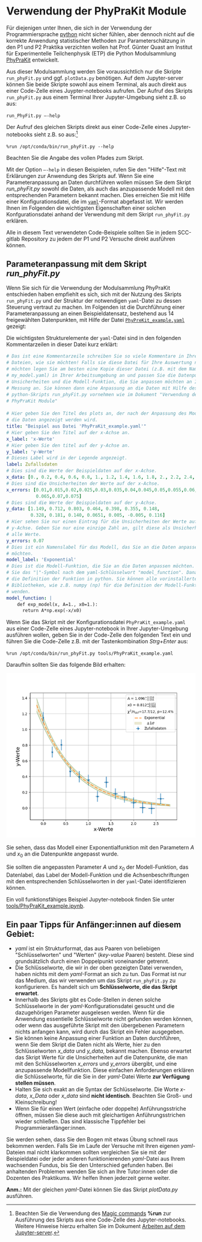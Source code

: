# Verwendung der PhyPraKit Module

Für diejenigen unter Ihnen, die sich in der Verwendung der Programmiersprache [python](https://www.python.org/) nicht sicher fühlen, aber dennoch nicht auf die korrekte Anwendung statistischer Methoden zur Parameterschätzung in den P1 und P2 Praktika verzichten wollen hat Prof. Günter Quast am Institut für Experimentelle Teilchenphysik (ETP) die Python Modulsammlung [PhyPraKit](https://etpwww.etp.kit.edu/~quast/PhyPraKit/htmldoc/) entwickelt.

Aus dieser Modulsammlung werden Sie voraussichtlich nur die Skripte `run_phyFit.py` und ggf. `plotData.py` benötigen. Auf dem Jupyter-server können Sie beide Skripte sowohl aus einem Terminal, als auch direkt aus einer Code-Zelle eines Juypter-notebooks aufrufen. Der Aufruf des Skripts `run_phyFit.py` aus einem Terminal Ihrer Jupyter-Umgebung sieht z.B. so aus: 

`run_PhyFit.py –-help`

Der Aufruf des gleichen Skripts direkt aus einer Code-Zelle eines Jupyter-notebooks sieht z.B. so aus:[^1] 

`%run /opt/conda/bin/run_phyFit.py --help`

Beachten Sie die Angabe des vollen Pfades zum Skript. 

Mit der Option `–-help` in diesen Beispielen, rufen Sie den "Hilfe"-Text mit Erklärungen zur Anwendung des Skripts auf. Wenn Sie eine Parameteranpassung an Daten durchführen wollen müssen Sie dem Skript *run_phyFit.py* sowohl die Daten, als auch das anzupassende Modell mit den entsprechenden Parametern bekannt machen. Dies erreichen Sie mit Hilfe einer Konfigurationsdatei, die im [`yaml`](https://de.wikipedia.org/wiki/YAML)-Format abgefasst ist. Wir werden Ihnen im Folgenden die wichtigsten Eigenschaften einer solchen Konfgurationsdatei anhand der Verwendung mit dem Skript `run_phyFit.py` erklären. 

Alle in diesem Text verwendeten Code-Beispiele sollten Sie in jedem SCC-gitlab Repository zu jedem der P1 und P2 Versuche direkt ausführen können.

[^1]: Beachten Sie die Verwendung des [Magic commands](https://ipython.readthedocs.io/en/stable/interactive/magics.html) **%run** zur Ausführung des Skripts aus eine Code-Zelle des Jupyter-notebooks. Weitere Hinweise hierzu erhalten Sie im Dokument [Arbeiten auf dem Jupyter-server](https://git.scc.kit.edu/etp-lehre/p1-for-students/-/blob/main/Jupyter-server.md).

## Parameteranpassung mit dem Skript *run_phyFit.py*

Wenn Sie sich für die Verwendung der Modulsammlung PhyPraKit entschieden haben empfiehlt es sich, sich mit der Nutzung des Skripts `run_phyFit.py` und der Struktur der notwendigen `yaml`-Datei zu dessen Steuerung vertraut zu machen. Im Folgenden ist die Durchführung einer Parameteranpassung an einen Beispieldatensatz, bestehend aus 14 freigewählten Datenpunkten, mit Hilfe der Datei [`PhyPreKit_example.yaml`](https://git.scc.kit.edu/etp-lehre/p1-for-students/-/blob/main/tools/PhyPraKit_example.yaml) gezeigt: 

Die wichtigsten Strukturelemente der `yaml`-Datei sind in den folgenden Kommentarzeilen in dieser Datei kurz erklärt: 

```yaml
# Das ist eine Kommentarzeile schreiben Sie so viele Kommentare in Ihre yaml-
# Dateien, wie sie möchten! Falls sie diese Datei für Ihre Auswertung nutzen 
# möchten legen Sie am besten eine Kopie dieser Datei (z.B. mit dem Namen 
# my_model.yaml) in Ihrer Arbeitsumgebung an und passen Sie die Datenpunkte, 
# Unsicherheiten und die Modell-Funktion, die Sie anpassen möchten an Ihre 
# Messung an. Sie können dann eine Anpassung an die Daten mit Hilfe des 
# python-Skripts run_phyFit.py vornehmen wie im Dokument "Verwendung der 
# PhyPraKit Module" 

# Hier geben Sie den Titel des plots an, der nach der Anpassung des Modells an 
# die Daten angezeigt werden wird.
title: "Beispiel aus Datei 'PhyPraKit_example.yaml'"
# Hier geben Sie den Titel auf der x-Achse an.
x_label: 'x-Werte'
# Hier geben Sie den titel auf der y-Achse an.
y_label: 'y-Werte'
# Dieses Label wird in der Legende angezeigt. 
label: Zufallsdaten
# Dies sind die Werte der Beispieldaten auf der x-Achse.
x_data: [0., 0.2, 0.4, 0.6, 0.8, 1., 1.2, 1.4, 1.6, 1.8, 2., 2.2, 2.4, 2.6]
# Dies sind die Unsicherheiten der Werte auf der x-Achse. 
x_errors: [0.01,0.015,0.02,0.025,0.03,0.035,0.04,0.045,0.05,0.055,0.06,
           0.065,0.07,0.075]
# Dies sind die Werte der Beispieldaten auf der y-Achse.  
y_data: [1.149, 0.712, 0.803, 0.464, 0.398, 0.355, 0.148,
         0.328, 0.181, 0.140, 0.0651, 0.005, -0.005, 0.116]
# Hier sehen Sie nur einen Eintrag für die Unsicherheiten der Werte auf der 
# y-Achse. Geben Sie nur eine einzige Zahl an, gilt diese als Unsicherheit für 
# alle Werte. 
y_errors: 0.07
# Dies ist ein Namenslabel für das Modell, das Sie an die Daten anpassen 
# möchten.
model_label: 'Exponential'
# Dies ist die Modell-Funktion, die Sie an die Daten anpassen möchten. Beachten 
# Sie das "|"-Symbol nach dem yaml-Schlüsselwort "model_function". Danach folgt 
# die Definition der Funktion in python. Sie können alle vorinstallerten 
# Bibliotheken, wie z.B. numpy (np) für die Definition der Modell-Funktion ver-
# wenden. 
model_function: |
    def exp_model(x, A=1., x0=1.):
      return A*np.exp(-x/x0)
```

Wenn Sie das Skript mit der Konfigurationsdatei `PhyPraKit_example.yaml` aus einer Code-Zelle eines Jupyter-notebook in Ihrer Jupyter-Umgebung ausführen wollen, geben Sie in der Code-Zelle den folgenden Text ein und führen Sie die Code-Zelle z.B. mit der Tastenkombination *Strg+Enter* aus:

`%run /opt/conda/bin/run_phyFit.py tools/PhyPraKit_example.yaml`

Daraufhin sollten Sie das folgende Bild erhalten:     

![](./figures/xyData_and_Model.png)

Sie sehen, dass das Modell einer Exponentialfunktion mit den Parametern $A$ und $x_{0}$ an die Datenpunkte angepasst wurde.

Sie sollten die angepassten Parameter $A$ und $x_{0}$ der Modell-Funktion, das Datenlabel, das Label der Modell-Funktion und die Achsenbeschriftungen mit den entsprechenden Schlüsselworten in der `yaml`-Datei identifizieren können. 

Ein voll funktionsfähiges Beispiel Jupyter-notebook finden Sie unter [tools/PhyPraKit_example.ipynb](https://git.scc.kit.edu/etp-lehre/p1-for-students/-/blob/main/tools/PhyPraKit_example.ipynb).

## Ein paar Tipps für Anfänger:innen auf diesem Gebiet: 

- *yaml* ist ein Strukturformat, das aus Paaren von beliebigen "Schlüsselworten" und "Werten" (*key-value* Paaren) besteht. Diese sind grundsätzlich durch einen Doppelpunkt voneinander getrennt. 
- Die Schlüsselworte, die wir in der oben gezeigten Datei verwenden, haben nichts mit dem *yaml*-Format an sich zu tun. Das Format ist nur das Medium, das wir verwenden um das Skript `run_phyFit.py` zu konfigurieren. Es handelt sich um **Schlüsselworte, die das Skript erwartet**. 
- Innerhalb des Skripts gibt es Code-Stellen in denen solche Schlüsselworte in der *yaml*-Konfigurationsdatei gesucht und die dazugehörigen Parameter ausgelesen werden. Wenn für die Anwendung essentielle Schlüsselworte nicht gefunden werden können, oder wenn das ausgeführte Skript mit den übergebenen Parametern nichts anfangen kann, wird durch das Skript ein Fehler ausgegeben.  
- Sie können keine Anpassung einer Funktion an Daten durchführen, wenn Sie dem Skript die Daten nicht als Werte, hier zu den Schlüsselworten *x_data* und *y_data*, bekannt machen. Ebenso erwartet das Skript Werte für die Unsicherheiten auf die Datenpunkte, die man mit den Schlüsselworten *x_errors* und *y_errors* übergibt, und eine anzupassende Modellfunktion. Diese einfachen Anforderungen erklären die Schlüsselworte, für die Sie in der *yaml*-Datei Werte **zur Verfügung stellen müssen**.
- Halten Sie sich exakt an die Syntax der Schlüsselworte. Die Worte *x-data*, *x_Data* oder *x_data* sind **nicht identisch**. Beachten Sie Groß- und Kleinschreibung!
- Wenn Sie für einen Wert (einfache oder doppelte) Anführungsstriche öffnen, müssen Sie diese auch mit gleichartigen Anführungsstrichen wieder schließen. Das sind klassische Tippfehler bei Programmieranfänger:innen. 

Sie werden sehen, dass Sie den Bogen mit etwas Übung schnell raus bekommen werden. Falls Sie im Laufe der Versuche mit Ihren eigenen *yaml*-Dateien mal nicht klarkommen sollten vergleichen Sie sie mit der Beispieldatei oder jeder anderen funktionierenden *yaml*-Datei aus Ihrem wachsenden Fundus, bis Sie den Unterschied gefunden haben. Bei anhaltenden Problemen wenden Sie sich an Ihre Tutor:innen oder die Dozenten des Praktikums. Wir helfen Ihnen jederzeit gerne weiter.  

**Anm.:** Mit der gleichen *yaml*-Datei können Sie das Skript *plotData.py* ausführen.  

